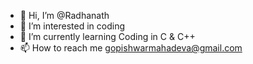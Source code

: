 - 👋 Hi, I’m @Radhanath
- 👀 I’m interested in coding
- 🌱 I’m currently learning Coding in C & C++
- 📫 How to reach me gopishwarmahadeva@gmail.com
